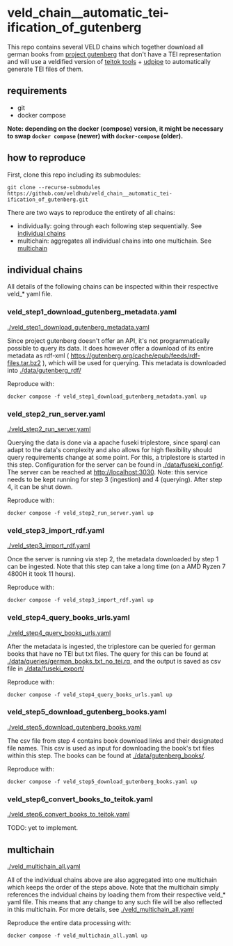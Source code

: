 # veld_chain__automatic_tei-ification_of_gutenberg

This repo contains several VELD chains which together download all german books from 
[project gutenberg](https://www.gutenberg.org/) that don't have a TEI representation and will use 
a veldified version of [teitok tools](https://github.com/ufal/teitok-tools) + 
[udpipe](https://lindat.mff.cuni.cz/services/udpipe/) to automatically generate TEI files of them.

## requirements

- git
- docker compose

**Note: depending on the docker (compose) version, it might be necessary to swap `docker compose` 
(newer) with `docker-compose` (older).**

## how to reproduce

First, clone this repo including its submodules:
```
git clone --recurse-submodules https://github.com/veldhub/veld_chain__automatic_tei-ification_of_gutenberg.git
```

There are two ways to reproduce the entirety of all chains: 
- individually: going through each following step sequentially. See 
[individual chains](#individual-chains)
- multichain: aggregates all individual chains into one multichain. See [multichain](#multichain)

## individual chains

All details of the following chains can be inspected within their respective veld_* yaml file.

### veld_step1_download_gutenberg_metadata.yaml

[./veld_step1_download_gutenberg_metadata.yaml](./veld_step1_download_gutenberg_metadata.yaml)

Since project gutenberg doesn't offer an API, it's not programmatically possible to query its data.
It does however offer a download of its entire metadata as rdf-xml ( 
https://gutenberg.org/cache/epub/feeds/rdf-files.tar.bz2 ), which will be used for querying. This 
metadata is downloaded into [./data/gutenberg_rdf/](./data/gutenberg_rdf/)

Reproduce with:
```
docker compose -f veld_step1_download_gutenberg_metadata.yaml up
```


### veld_step2_run_server.yaml

[./veld_step2_run_server.yaml](./veld_step2_run_server.yaml)

Querying the data is done via a apache fuseki triplestore, since sparql can adapt to the data's 
complexity and also allows for high flexibility should query requirements change at some point. For 
this, a triplestore is started in this step. Configuration for the server can be found in
[./data/fuseki_config/](./data/fuseki_config/). The server can be reached at 
[http://localhost:3030](http://localhost:3030). Note: this service needs to be kept running for step 
3 (ingestion) and 4 (querying). After step 4, it can be shut down.

Reproduce with:
```
docker compose -f veld_step2_run_server.yaml up
```


### veld_step3_import_rdf.yaml

[./veld_step3_import_rdf.yaml](./veld_step3_import_rdf.yaml)

Once the server is running via step 2, the metadata downloaded by step 1 can be ingested. Note that 
this step can take a long time (on a AMD Ryzen 7 4800H it took 11 hours). 

Reproduce with:
```
docker compose -f veld_step3_import_rdf.yaml up
```


### veld_step4_query_books_urls.yaml

[./veld_step4_query_books_urls.yaml](./veld_step4_query_books_urls.yaml)

After the metadata is ingested, the triplestore can be queried for german books that have no TEI but
txt files. The query for this can be found at 
[./data/queries/german_books_txt_no_tei.rq](./data/queries/german_books_txt_no_tei.rq), and the 
output is saved as csv file in [./data/fuseki_export/](./data/fuseki_export/)

Reproduce with:
```
docker compose -f veld_step4_query_books_urls.yaml up
```


### veld_step5_download_gutenberg_books.yaml

[./veld_step5_download_gutenberg_books.yaml](./veld_step5_download_gutenberg_books.yaml)

The csv file from step 4 contains book download links and their designated file names. This csv is
used as input for downloading the book's txt files within this step. The books can be found at 
[./data/gutenberg_books/](./data/gutenberg_books/).

Reproduce with:
```
docker compose -f veld_step5_download_gutenberg_books.yaml up
```


### veld_step6_convert_books_to_teitok.yaml

[./veld_step6_convert_books_to_teitok.yaml](./veld_step6_convert_books_to_teitok.yaml)

TODO: yet to implement.


## multichain

[./veld_multichain_all.yaml](./veld_multichain_all.yaml)

All of the individual chains above are also aggregated into one multichain which keeps the order of
the steps above. Note that the multichain simply references the indvidual chains by loading them
from their respective veld_* yaml file. This means that any change to any such file will be also
reflected in this multichain. For more details, see 
[./veld_multichain_all.yaml](./veld_multichain_all.yaml) 

Reproduce the entire data processing with:
```
docker compose -f veld_multichain_all.yaml up
```


